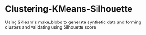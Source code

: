 # Clustering-KMeans-Silhouette
Using SKlearn's make_blobs to generate synthetic data and forming clusters and validating using Silhouette score
